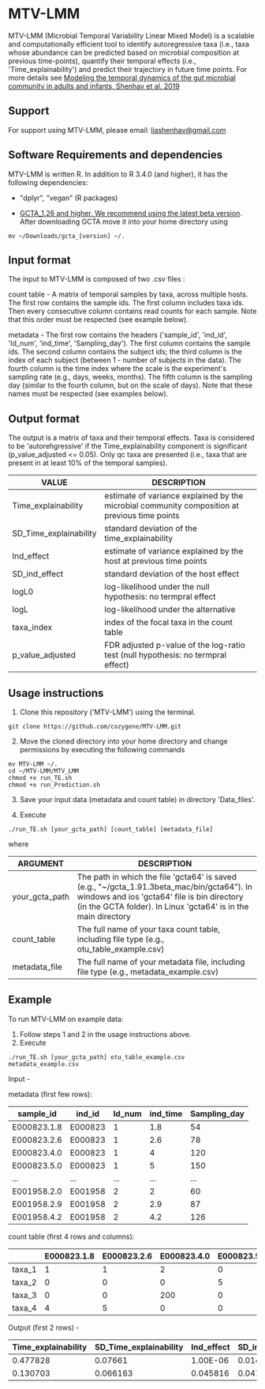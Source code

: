 # MTV-LMM

MTV-LMM (Microbial Temporal Variability Linear Mixed Model) is a scalable and computationally efficient tool to identify autoregressive taxa (i.e., taxa whose abundance can be predicted based on microbial composition at previous time-points), quantify their temporal effects (i.e., 'Time_explainability') and predict their trajectory in future time points. For more details see [Modeling the temporal dynamics of the gut microbial community in adults and infants, Shenhav et al. 2019](https://journals.plos.org/ploscompbiol/article?id=10.1371/journal.pcbi.1006960)


Support
-----------------------

For support using MTV-LMM, please email: liashenhav@gmail.com


Software Requirements and dependencies
-----------------------

MTV-LMM is written R. In addition to R 3.4.0 (and higher), it has the following dependencies:

- "dplyr", "vegan" (R packages)

-  [GCTA_1.26 and higher. We recommend using the latest beta version](https://cnsgenomics.com/software/gcta/#Download). 
After downloading GCTA move it into your home directory using

```
mv ~/Downloads/gcta_[version] ~/. 
```



Input format
-----------------------
The input to MTV-LMM is composed of two .csv files :

count table  - A matrix of temporal samples by taxa, across multiple hosts. The first row contains the sample ids. The first column includes taxa ids. Then every consecutive column contains read counts for each sample. Note that this order must be respected (see example below).

metadata -  The first row contains the headers ('sample_id', 'ind_id', 'Id_num', 'ind_time', 'Sampling_day'). The first column contains the sample ids. The second column contains the subject ids; the third column is the index of each subject (between 1 -  number of subjects in the data). The fourth column is the time index where the scale is the experiment's sampling rate (e.g., days, weeks, months). The fifth column is the sampling day (similar to the fourth column, but on the scale of days). Note that these names must be respected  (see examples below).


Output format
-----------------------

The output is a matrix of taxa and their temporal effects. Taxa is considered to be 'autorehgressive' if the Time_explainability component is significant (p_value_adjusted <= 0.05). Only qc taxa are presented (i.e., taxa that are present in at least 10% of the temporal samples).   

| VALUE  |DESCRIPTION |
| ------------- | ------------- |
| Time_explainability    | estimate of variance explained by the microbial community composition at previous time points|
| SD_Time_explainability   | standard deviation of the time_explainability  |
| Ind_effect   | estimate of variance explained by the host at previous time points |
| SD_ind_effect   | standard deviation of the host effect |
| logL0   | log-likelihood under the null hypothesis: no termpral effect |
| logL   | log-likelihood under the alternative |
| taxa_index   | index of the focal taxa in the count table|
| p_value_adjusted   | FDR adjusted p-value of the log-ratio test (null hypothesis: no termpral effect)|





Usage instructions
---------------------------

1. Clone this repository ('MTV-LMM') using the terminal.
```
git clone https://github.com/cozygene/MTV-LMM.git
```
2. Move the cloned directory into your home directory and change permissions by executing the following commands
```
mv MTV-LMM ~/. 
cd ~/MTV-LMM/MTV_LMM
chmod +x run_TE.sh
chmod +x run_Prediction.sh
```
3. Save your input data (metadata and count table) in directory 'Data_files'.

4.  Execute

```
./run_TE.sh [your_gcta_path] [count_table] [metadata_file] 
```
where

| ARGUMENT  |DESCRIPTION |
| ------------- | ------------- |
| your_gcta_path    |The path in which the file 'gcta64' is saved  (e.g., "~/gcta_1.91.3beta_mac/bin/gcta64"). In windows and ios 'gcta64' file is bin directory (in the GCTA folder). In Linux 'gcta64' is in the main directory|
| count_table   |The full name of your taxa count table, including file type (e.g., otu_table_example.csv)  |
| metadata_file   |The full name of your metadata file, including file type (e.g., metadata_example.csv)  |




Example
---------------------------

To run MTV-LMM on example data:

1. Follow steps 1 and 2 in the usage instructions above.
2.  Execute

```
./run_TE.sh [your_gcta_path] otu_table_example.csv metadata_example.csv
```


Input - 

metadata (first few rows):

| sample_id | ind_id |Id_num | ind_time | Sampling_day|
| ------------- | ------------- |------------- |-------------|-------------|
| E000823.1.8  |  E000823 | 1 | 1.8| 54 |
| E000823.2.6  |  E000823 | 1 | 2.6| 78 |
| E000823.4.0   |  E000823 | 1| 4 | 120 |
| E000823.5.0  |  E000823 | 1 | 5 | 150 |
| ...  |  ... | ... | ... | ... |
| E001958.2.0  |  E001958 | 2	 | 2 | 60 |
| E001958.2.9  |  E001958 | 2	 | 2.9 | 87 |
| E001958.4.2  |  E001958 | 2	 | 4.2 | 126 |


count table (first 4 rows and columns):

| | E000823.1.8 |E000823.2.6 | E000823.4.0| E000823.5.0|
| ------------- | ------------- |------------- |------------- |------------- |
| taxa_1  |  1 | 1 | 2| 0 |
| taxa_2  |  0 | 0 | 0|5 |
| taxa_3  |  0 | 0 | 200|0 |
| taxa_4  |  4 | 5 | 0|0 |



Output (first 2 rows) - 


| Time_explainability | SD_Time_explainability |Ind_effect | SD_ind_effect | logL0| logL| taxa_index| p_value_adjusted| 
| ------------- | ------------- |------------- |-------------|-------------|-------------|-------------|-------------|
| 0.477828  |  0.07661 | 1.00E-06 | 0.014884| 3740.364| 3776.3| 6 | 0|
| 0.130703  |  0.066163 | 0.045816 | 0.047176| 5234.124| 5238.217| 10 | 0.002760124|



